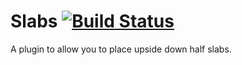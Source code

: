 # Slabs [![Build Status](http://minecraft16.us.to/jenkins/buildStatus/icon?job=Slabs)](Http://minecraft16.us.to/jenkins/job/Slabs)
A plugin to allow you to place upside down half slabs.